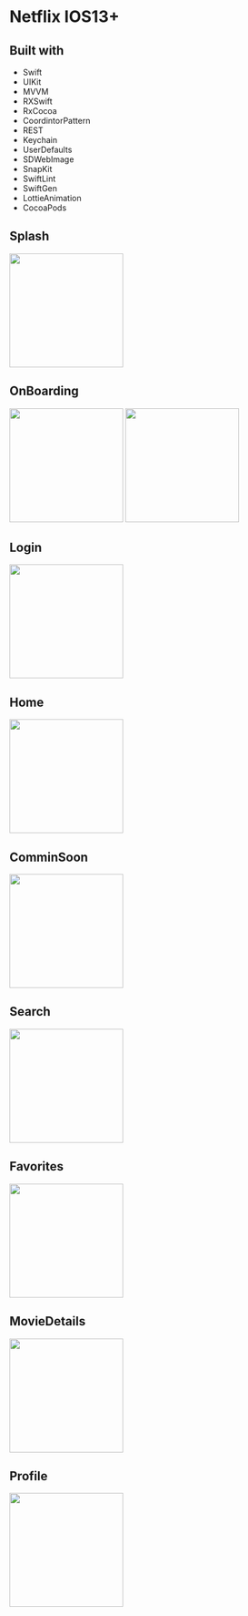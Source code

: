 # Netflix IOS13+

## Built with

- Swift
- UIKit
- MVVM
- RXSwift
- RxCocoa
- CoordintorPattern
- REST
- Keychain
- UserDefaults
- SDWebImage
- SnapKit
- SwiftLint
- SwiftGen
- LottieAnimation
- CocoaPods

## Splash 

<img src="/Screeshots/Splash.png" width="200">

## OnBoarding

<img src="/Screeshots/OnBoarding1.png" width="200"> <img src="/Screeshots/OnBoarding2.png" width="200">

## Login

<img src="/Screeshots/Login.png" width="200">

## Home 

<img src="/Screeshots/Home.png" width="200">

## ComminSoon

<img src="/Screeshots/CommingSoon.png" width="200">

## Search

<img src="/Screeshots/Search.png" width="200">

## Favorites

<img src="/Screeshots/Favorites.png" width="200">

## MovieDetails

<img src="/Screeshots/MovieDetails.png" width="200">

## Profile

<img src="/Screeshots/Profile.png" width="200">

